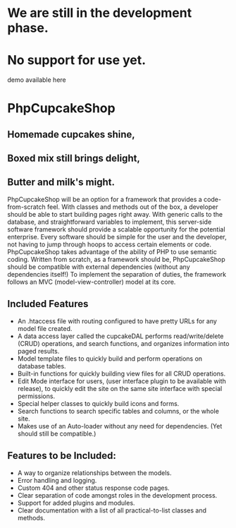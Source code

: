 # We are still in the development phase.
# No support for use yet.
 demo available here
# PhpCupcakeShop
## Homemade cupcakes shine,
## Boxed mix still brings delight,
## Butter and milk's might.
PhpCupcakeShop will be an option for a framework that provides a code-from-scratch feel.  With classes and methods out of the box, a developer should be able to start building pages right away.  With generic calls to the database, and straightforward variables to implement, this server-side software framework should provide a scalable opportunity for the potential enterprise.  Every software should be simple for the user and the developer, not having to jump through hoops to access certain elements or code.  PhpCupcakeShop takes advantage of the ability of PHP to use semantic coding.  Written from scratch, as a framework should be, PhpCupcakeShop should be compatible with external dependencies (without any dependencies itself!) To implement the separation of duties, the framework follows an MVC (model-view-controller) model at its core.
## Included Features
* An .htaccess file with routing configured to have pretty URLs for any model file created.
* A data access layer called the cupcakeDAL performs read/write/delete (CRUD) operations, and search functions, and organizes information into paged results.
* Model template files to quickly build and perform operations on database tables.
* Built-in functions for quickly building view files for all CRUD operations.
* Edit Mode interface for users, (user interface plugin to be available with release), to quickly edit the site on the same site interface with special permissions.
* Special helper classes to quickly build icons and forms.
* Search functions to search specific tables and columns, or the whole site.
* Makes use of an Auto-loader without any need for dependencies. (Yet should still be compatible.)
## Features to be Included:
* A way to organize relationships between the models.
* Error handling and logging.
* Custom 404 and other status response code pages.
* Clear separation of code amongst roles in the development process.
* Support for added plugins and modules.
* Clear documentation with a list of all practical-to-list classes and methods.
